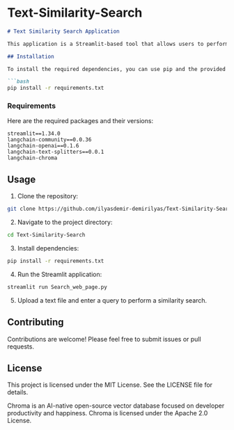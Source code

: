 # Text-Similarity-Search

```markdown
# Text Similarity Search Application

This application is a Streamlit-based tool that allows users to perform a similarity search by uploading a text file and entering a query. It utilizes TextProcessor and VectorSearch classes to process the uploaded text and perform the similarity search using OpenAI Embeddings.

## Installation

To install the required dependencies, you can use pip and the provided requirements.txt file:

```bash
pip install -r requirements.txt
```

### Requirements

Here are the required packages and their versions:

```
streamlit==1.34.0
langchain-community==0.0.36
langchain-openai==0.1.6
langchain-text-splitters==0.0.1
langchain-chroma
```

## Usage

1. Clone the repository:

```bash
git clone https://github.com/ilyasdemir-demirilyas/Text-Similarity-Search.git
```

2. Navigate to the project directory:

```bash
cd Text-Similarity-Search
```

3. Install dependencies:

```bash
pip install -r requirements.txt
```

4. Run the Streamlit application:

```bash
streamlit run Search_web_page.py
```

5. Upload a text file and enter a query to perform a similarity search.

## Contributing

Contributions are welcome! Please feel free to submit issues or pull requests.

## License
This project is licensed under the MIT License. See the LICENSE file for details.

Chroma is an AI-native open-source vector database focused on developer productivity and happiness. Chroma is licensed under the Apache 2.0 License.
